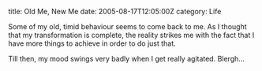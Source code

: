 title: Old Me, New Me
date: 2005-08-17T12:05:00Z
category: Life

Some of my old, timid behaviour seems to come back to me. As I thought that my transformation is complete, the reality strikes me with the fact that I have more things to achieve in order to do just that.

Till then, my mood swings very badly when I get really agitated. Blergh…
